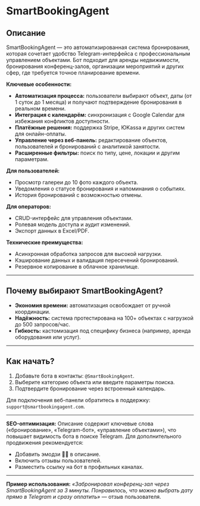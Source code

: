 # SmartBookingAgent

## Описание

SmartBookingAgent — это автоматизированная система бронирования, которая сочетает удобство Telegram-интерфейса
с профессиональным управлением объектами. Бот подходит для аренды недвижимости, бронирования конференц-залов,
организации мероприятий и других сфер, где требуется точное планирование времени.

**Ключевые особенности:**

- **Автоматизация процесса:** пользователи выбирают объект, даты (от 1 суток до 1 месяца) и получают подтверждение бронирования в реальном времени.
- **Интеграция с календарём:** синхронизация с Google Calendar для избежания конфликтов доступности.
- **Платёжные решения:** поддержка Stripe, ЮKassa и других систем для онлайн-оплаты.
- **Управление через веб-панель:** редактирование объектов, пользователей и бронирований с аналитикой занятости.
- **Расширенные фильтры:** поиск по типу, цене, локации и другим параметрам.

**Для пользователей:**

- Просмотр галереи до 10 фото каждого объекта.
- Уведомления о статусе бронирования и напоминания о событиях.
- История бронирований с возможностью отмены.

**Для операторов:**

- CRUD-интерфейс для управления объектами.
- Ролевая модель доступа и аудит изменений.
- Экспорт данных в Excel/PDF.

**Технические преимущества:**

- Асинхронная обработка запросов для высокой нагрузки.
- Кэширование данных и валидация пересечений бронирований.
- Резервное копирование в облачное хранилище.

---

## Почему выбирают SmartBookingAgent?

- **Экономия времени:** автоматизация освобождает от ручной координации.
- **Надёжность:** система протестирована на 100+ объектах с нагрузкой до 500 запросов/час.
- **Гибкость:** кастомизация под специфику бизнеса (например, аренда оборудования или услуг).

---

## Как начать?

1. Добавьте бота в контакты: `@SmartBookingAgent`.
2. Выберите категорию объекта или введите параметры поиска.
3. Подтвердите бронирование через встроенный календарь.

Для подключения веб-панели обратитесь в поддержку: `support@smartbookingagent.com`.

---

**SEO-оптимизация:**
Описание содержит ключевые слова («бронирование», «Telegram-бот», «управление объектами»), что повышает видимость бота в поиске Telegram.
Для дополнительного продвижения рекомендуется:

- Добавить эмодзи 📅💼 в описание.
- Включить отзывы пользователей.
- Разместить ссылку на бот в профильных каналах.

---

**Пример использования:**
*«Забронировал конференц-зал через SmartBookingAgent за 3 минуты. Понравилось, что можно выбрать дату
прямо в Telegram и сразу оплатить»* — отзыв пользователя.

